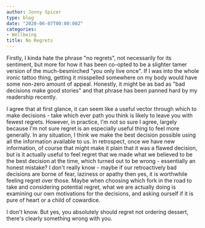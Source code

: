 ```yaml
---
author: Jonny Spicer
type: blog
date: "2020-06-07T00:00:00Z"
categories:
- Wellbeing
title: No Regrets
---
```

Firstly, I kinda hate the phrase "no regrets", not necessarily for its sentiment, but more for how it has been co-opted
to be a slighter tamer version of the much-besmirched "you only live once". If I was into the whole ironic tattoo thing,
getting it misspelled somewhere on my body would have some non-zero amount of appeal. Honestly, it might be as bad as
"bad decisions make good stories" and that phrase has been panned hard by my readership recently.

I agree that at first glance, it can seem like a useful vector through which to make decisions - take which ever path
you think is likely to leave you with fewest regrets. However, in practice, I'm not so sure I agree, largely because
I'm not sure regret is an especially useful thing to feel more generally. In any situation, I think we make the best
decision possible using all the information available to us. In retrospect, once we have new information, of course
that might make it plain that it was a flawed decision, but is it actually useful to feel regret that we made what
we believed to be the best decision at the time, which turned out to be wrong - essentially an honest mistake? I
don't really know - maybe if our retroactively bad decisions are borne of fear, laziness or apathy then yes, it is
worthwhile feeling regret over those. Maybe when choosing which fork in the road to take and considering potential
regret, what we are actually doing is examining our own motivations for the decisions, and asking ourself if it is
pure of heart or a child of cowardice.

I don't know. But yes, you absolutely should regret not ordering dessert, there's clearly something wrong with you.
